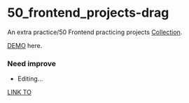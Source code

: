 # 50_frontend_projects-drag

An extra practice/50 Frontend practicing projects [Collection](https://github.com/yswnqc/50_frontend_projects-collection).

[DEMO](https://yswnqc.github.io/50_frontend_projects-drag/) here.

### Need improve

- Editing...

[LINK TO](https://github.com/yswnqc/50_frontend_projects-21_drag_n_drop)